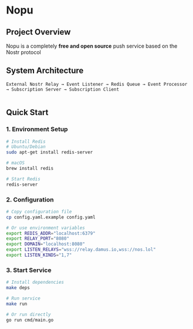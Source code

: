 # Nopu

## Project Overview

Nopu is a completely **free and open source** push service based on the Nostr protocol


## System Architecture

```
External Nostr Relay → Event Listener → Redis Queue → Event Processor → Subscription Server → Subscription Client
                                                                
```

## Quick Start

### 1. Environment Setup

```bash
# Install Redis
# Ubuntu/Debian
sudo apt-get install redis-server

# macOS
brew install redis

# Start Redis
redis-server
```

### 2. Configuration

```bash
# Copy configuration file
cp config.yaml.example config.yaml

# Or use environment variables
export REDIS_ADDR="localhost:6379"
export RELAY_PORT="8080"
export DOMAIN="localhost:8080"
export LISTEN_RELAYS="wss://relay.damus.io,wss://nos.lol"
export LISTEN_KINDS="1,7"
```

### 3. Start Service

```bash
# Install dependencies 
make deps

# Run service
make run

# Or run directly
go run cmd/main.go
```

